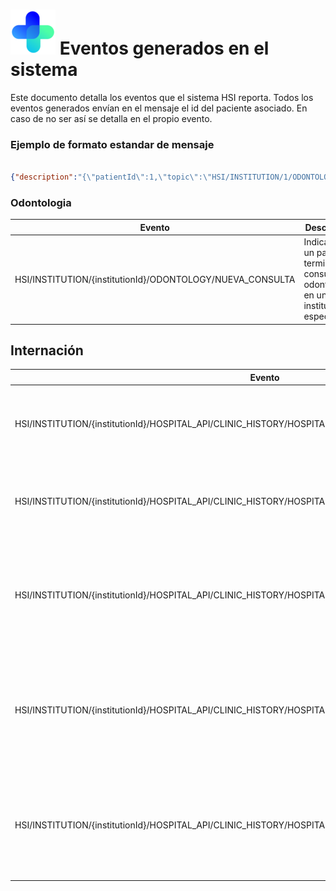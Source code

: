# ![logo](front-end/apps/projects/hospital/src/assets/custom/icons/icon-72x72.png) Eventos generados en el sistema

Este documento detalla los eventos que el sistema HSI reporta. Todos los eventos generados envían en el mensaje el id del paciente asociado. En caso de no ser así se detalla en el propio evento.

### Ejemplo de formato estandar de mensaje

```json

{"description":"{\"patientId\":1,\"topic\":\"HSI/INSTITUTION/1/ODONTOLOGY/NUEVA_CONSULTA\"}"}
```

### Odontologia


| Evento                                                    | Descripción                                                                         | Desde   |
|-----------------------------------------------------------|-------------------------------------------------------------------------------------|---------|
| HSI/INSTITUTION/{institutionId}/ODONTOLOGY/NUEVA_CONSULTA | Indica que un paciente termino una consulta odontológica en una institución específica  | v1.46.0 |


## Internación

| Evento                                                                                        | Descripción                                                                                                | Desde   |
|-----------------------------------------------------------------------------------------------|------------------------------------------------------------------------------------------------------------|---------|
| HSI/INSTITUTION/{institutionId}/HOSPITAL_API/CLINIC_HISTORY/HOSPITALIZATION/DISCHARGE/MEDICAL | Indica que un paciente  tuvo el alta médica en una institución específica                                  | v1.46.0 |
| HSI/INSTITUTION/{institutionId}/HOSPITAL_API/CLINIC_HISTORY/HOSPITALIZATION/DISCHARGE/PHYSIC  | Indica que un paciente  tuvo el alta física en una institución específica                                  | v1.46.0 |
| HSI/INSTITUTION/{institutionId}/HOSPITAL_API/CLINIC_HISTORY/HOSPITALIZATION/SERVICE_RESQUEST  | Indica que un paciente se emitió una orden para un estudio médico en una institución específica            | v1.46.0 |
| HSI/INSTITUTION/{institutionId}/HOSPITAL_API/CLINIC_HISTORY/HOSPITALIZATION/SERVICE_RESQUEST/IMAGE  | Indica que un paciente  se emitió una orden para una estudio de imagen médica en una institución específica | v1.46.0 |
| HSI/INSTITUTION/{institutionId}/HOSPITAL_API/CLINIC_HISTORY/HOSPITALIZATION/SERVICE_RESQUEST/LABORATORY  | Indica que un paciente se emitió una orden para un estudio de laboratorio en una institución específica    | v1.46.0 |

